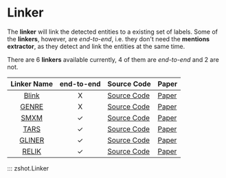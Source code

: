 # Linker

The **linker** will link the detected entities to a existing set of labels. Some of the **linkers**, however, are *end-to-end*, i.e. they don't need the **mentions extractor**, as they detect and link the entities at the same time.  

There are 6 **linkers** available currently, 4 of them are *end-to-end* and 2 are not.

|                     Linker Name                      | end-to-end | Source Code                                              | Paper                                                              |
|:----------------------------------------------------:|:----------:|----------------------------------------------------------|--------------------------------------------------------------------|
|  [Blink](https://ibm.github.io/zshot/blink_linker/)  |      X     | [Source Code](https://github.com/facebookresearch/BLINK) | [Paper](https://arxiv.org/pdf/1911.03814.pdf)                      |
|  [GENRE](https://ibm.github.io/zshot/genre_linker/)  |      X     | [Source Code](https://github.com/facebookresearch/GENRE) | [Paper](https://arxiv.org/pdf/2010.00904.pdf)                      |
|   [SMXM](https://ibm.github.io/zshot/smxm_linker/)   |   &check;  | [Source Code](https://github.com/Raldir/Zero-shot-NERC)  | [Paper](https://aclanthology.org/2021.acl-long.120/)               |
|   [TARS](https://ibm.github.io/zshot/tars_linker/)   |   &check;  | [Source Code](https://github.com/flairNLP/flair)         | [Paper](https://kishaloyhalder.github.io/pdfs/tars_coling2020.pdf) |
| [GLINER](https://ibm.github.io/zshot/gliner_linker/) |   &check;  | [Source Code](https://github.com/urchade/GLiNER)         | [Paper](https://arxiv.org/abs/2311.08526) |
|  [RELIK](https://ibm.github.io/zshot/relik_linker/)  |   &check;  | [Source Code](https://github.com/SapienzaNLP/relik)         | [Paper](https://arxiv.org/abs/2408.00103) |


::: zshot.Linker